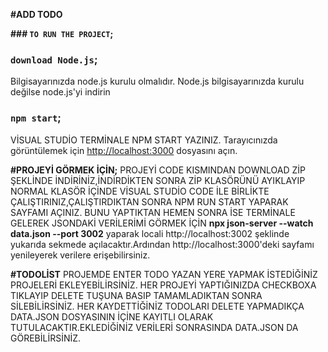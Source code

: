 
**#ADD TODO**

**### `TO RUN THE PROJECT`;**

### `download Node.js`;
Bilgisayarınızda node.js kurulu olmalıdır.
Node.js bilgisayarınızda kurulu değilse node.js'yi indirin

### `npm start`;
VİSUAL STUDİO TERMİNALE NPM START YAZINIZ.
Tarayıcınızda görüntülemek için [http://localhost:3000](http://localhost:3000) dosyasını açın.

**#PROJEYİ GÖRMEK İÇİN;**
PROJEYİ CODE KISMINDAN DOWNLOAD ZİP ŞEKLİNDE İNDİRİNİZ,İNDİRDİKTEN SONRA ZİP KLASÖRÜNÜ AYIKLAYIP NORMAL KLASÖR İÇİNDE VİSUAL STUDİO CODE İLE BİRLİKTE ÇALIŞTIRINIZ,ÇALIŞTIRDIKTAN SONRA NPM RUN START YAPARAK SAYFAMI AÇINIZ.
BUNU YAPTIKTAN HEMEN SONRA İSE TERMİNALE GELEREK JSONDAKİ VERİLERİMİ GÖRMEK İÇİN  **npx json-server --watch data.json --port 3002** yaparak locali  http://localhost:3002 şeklinde yukarıda sekmede açılacaktır.Ardından http://localhost:3000'deki sayfamı yenileyerek verilere erişebilirsiniz.



**#TODOLİST**
PROJEMDE ENTER TODO YAZAN YERE YAPMAK İSTEDİĞİNİZ PROJELERİ EKLEYEBİLİRSİNİZ.
HER PROJEYİ YAPTIĞINIZDA CHECKBOXA TIKLAYIP DELETE TUŞUNA BASIP TAMAMLADIKTAN SONRA SİLEBİLİRSİNİZ.
HER KAYDETTİĞİNİZ TODOLARI DELETE YAPMADIKÇA DATA.JSON DOSYASININ İÇİNE KAYITLI OLARAK TUTULACAKTIR.EKLEDİĞİNİZ VERİLERİ SONRASINDA DATA.JSON DA GÖREBİLİRSİNİZ.


